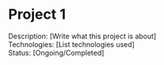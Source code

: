 # Project 1  
Description: [Write what this project is about]  
Technologies: [List technologies used]  
Status: [Ongoing/Completed]
